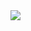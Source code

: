 <img src="https://github-readme-stats.vercel.app/api/top-langs/?username=1s3k3b&hide=javascript,html,css&langs_count=8&theme=ayu-mirage"/>
